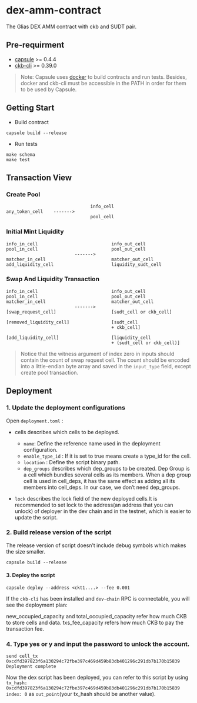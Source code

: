 # dex-amm-contract

The Glias DEX AMM contract with ckb and SUDT pair.

## Pre-requirment

* [capsule](https://github.com/nervosnetwork/capsule) >= 0.4.4
* [ckb-cli](https://github.com/nervosnetwork/ckb-cli) >= 0.39.0

> Note: Capsule uses [docker](https://docs.docker.com/get-docker/) to build contracts and run tests. Besides, docker and ckb-cli must be accessible in the PATH in order for them to be used by Capsule.

## Getting Start

* Build contract

```shell
capsule build --release
```

* Run tests

```shell
make schema
make test
```

## Transaction View

### Create Pool

```
                                info_cell
any_token_cell    ------->
                                pool_cell
```

### Initial Mint Liquidity

```
info_in_cell                            info_out_cell
pool_in_cell                            pool_out_cell
                          ------->
matcher_in_cell                         matcher_out_cell 
add_liquidity_cell                      liquidity_sudt_cell
```

### Swap And Liquidity Transaction

```
info_in_cell                            info_out_cell
pool_in_cell                            pool_out_cell
matcher_in_cell                         matcher_out_cell 
                          ------->
[swap_request_cell]                     [sudt_cell or ckb_cell]

[removed_liquidity_cell]                [sudt_cell
                                        + ckb_cell]
                                        
[add_liquidity_cell]                    [liquidity_cell
                                        + (sudt_cell or ckb_cell)]
```

> Notice that the witness argument of index zero in inputs should contain the count of swap request cell. The count should be encoded into a little-endian byte array and saved in the `input_type` field, except create pool transaction.

##  Deployment

### 1. Update the deployment configurations

Open `deployment.toml` :

- cells describes which cells to be deployed.

  - `name`: Define the reference name used in the deployment configuration.
  - `enable_type_id` : If it is set to true means create a type_id for the cell.
  - `location` : Define the script binary path.
  - `dep_groups` describes which dep_groups to be created. Dep Group is a cell which bundles several cells as its members. When a dep group cell is used in cell_deps, it has the same effect as adding all its members into cell_deps. In our case, we don’t need dep_groups.

- `lock` describes the lock field of the new deployed cells.It is recommended to set lock to the address(an address that you can unlock) of deployer in the dev chain and in the testnet, which is easier to update the script.

### 2. Build release version of the script

The release version of script doesn’t include debug symbols which makes the size smaller.

```shell
capsule build --release
```

#### 3. Deploy the script

```shell
capsule deploy --address <ckt1....> --fee 0.001
```

If the `ckb-cli` has been installed and `dev-chain` RPC is connectable, you will see the deployment plan:

new_occupied_capacity and total_occupied_capacity refer how much CKB to store cells and data.
txs_fee_capacity refers how much CKB to pay the transaction fee.

### 4. Type yes or y and input the password to unlock the account.

```shell
send cell_tx 0xcdfd397823f6a130294c72fbe397c469d459b83db401296c291db7b170b15839
Deployment complete
```

Now the dex script has been deployed, you can refer to this script by using `tx_hash: 0xcdfd397823f6a130294c72fbe397c469d459b83db401296c291db7b170b15839 index: 0` as `out_point`(your tx_hash should be another value).
